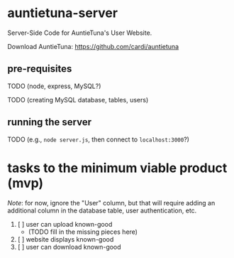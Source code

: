 # auntietuna-server

Server-Side Code for AuntieTuna's User Website.

Download AuntieTuna: https://github.com/cardi/auntietuna

## pre-requisites

TODO (node, express, MySQL?)

TODO (creating MySQL database, tables, users)

## running the server

TODO (e.g., `node server.js`, then connect to `localhost:3000`?)

# tasks to the minimum viable product (mvp)

_Note_: for now, ignore the "User" column, but that will require adding
an additional column in the database table, user authentication, etc.

1. [ ] user can upload known-good
   - (TODO fill in the missing pieces here)
2. [ ] website displays known-good
3. [ ] user can download known-good
